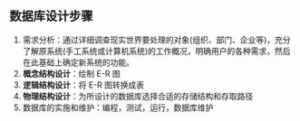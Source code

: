 ## 数据库设计步骤

1. 需求分析：通过详细调查现实世界要处理的对象(组织、部门、企业等)，充分了解原系统(手工系统或计算机系统)的工作概况，明确用户的各种需求，然后在此基础上确定新系统的功能。
2. **概念结构设计**：绘制 E-R 图
3. **逻辑结构设计**：将 E-R 图转换成表
4. **物理结构设计**：为所设计的数据库选择合适的存储结构和存取路径
5. 数据库的实施和维护：编程，测试，运行，数据库维护